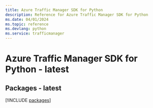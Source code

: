 ```yaml
---
title: Azure Traffic Manager SDK for Python
description: Reference for Azure Traffic Manager SDK for Python
ms.date: 04/01/2024
ms.topic: reference
ms.devlang: python
ms.service: trafficmanager
---
```

# Azure Traffic Manager SDK for Python - latest
## Packages - latest
[!INCLUDE [packages](traffic-manager-index.md)]
